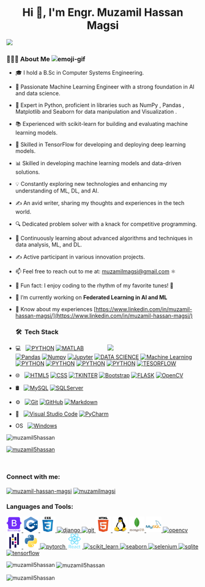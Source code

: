 <h1 align="center">Hi 👋, I'm Engr. Muzamil Hassan Magsi</h1>
<img src="https://camo.githubusercontent.com/7de37139d0b4c1ce40865e799b446c0e963a3dd8fb68d239707237c40604fa3d/68747470733a2f2f63646e2e6472696262626c652e636f6d2f75736572732f3733303730332f73637265656e73686f74732f363538313234332f6176656e746f2e676966">
<h3 align="center"></h3>


<h3>👨🏻‍💻  About Me <img src="https://camo.githubusercontent.com/2fa9a884d43000873de7a1c7f96f78971ce1e7af7e5fbf8aad7ec600974992e6/68747470733a2f2f6d656469612e67697068792e636f6d2f6d656469612f31326f75664342304d795a31476f2f67697068792e676966" alt="emoji-gif" style="width: 50px; height: 50px;"></h3>

 
- 🎓 I hold a B.Sc in Computer Systems Engineering.
- 🤖 Passionate Machine Learning Engineer with a strong foundation in AI and data science.
- 🐍 Expert in Python, proficient in libraries such as NumPy , Pandas , Matplotlib and Seaborn for data manipulation and Visualization .
- 📚 Experienced with scikit-learn for building and evaluating machine learning models.
- 🤖 Skilled in TensorFlow for developing and deploying deep learning models.
- 📊 Skilled in developing machine learning models and data-driven solutions.
- 💡 Constantly exploring new technologies and enhancing my understanding of ML, DL, and AI.
- ✍ An avid writer, sharing my thoughts and experiences in the tech world.
- 🔍 Dedicated problem solver with a knack for competitive programming.
- 🌱 Continuously learning about advanced algorithms and techniques in data analysis, ML, and DL.
- ✍️ Active participant in various innovation projects.
- 📫 Feel free to reach out to me at: muzamilmagsi@gmail.com ⚛️
- 🎵 Fun fact: I enjoy coding to the rhythm of my favorite tunes! 🎸
- 🔭 I’m currently working on **Federated Learning in AI and ML**
- 📄 Know about my experiences [https://www.linkedin.com/in/muzamil-hassan-magsi/](https://www.linkedin.com/in/muzamil-hassan-magsi/)

  <h3 tabindex="-1" class="heading-element" dir="auto"> 🛠 &nbsp;Tech Stack</h3>
  <a  ><img src="https://raw.githubusercontent.com/FedericoCeratto/dashing/gh-pages/tty.gif" align="right" width="50%" style="max-width: 100%;"></a>
<ul dir="auto">
<li>
<p dir="auto">💻 &nbsp;
<a target="_blank" rel="noopener noreferrer nofollow" href="https://camo.githubusercontent.com/8717d68f9391c117fed2e684f1661d04825367eea9e812bce2316064552612cb/68747470733a2f2f696d672e736869656c64732e696f2f62616467652f2d507974686f6e2d3333333333333f7374796c653d666c6174266c6f676f3d707974686f6e"><img src="https://camo.githubusercontent.com/8717d68f9391c117fed2e684f1661d04825367eea9e812bce2316064552612cb/68747470733a2f2f696d672e736869656c64732e696f2f62616467652f2d507974686f6e2d3333333333333f7374796c653d666c6174266c6f676f3d707974686f6e" alt="PYTHON" data-canonical-src="https://img.shields.io/badge/-Python-333333?style=flat&amp;logo=python" style="max-width: 100%;"></a>
<a target="_blank" rel="noopener noreferrer nofollow" href="https://camo.githubusercontent.com/bc0a55e41ffd89fcd2884fb1a8b8f7d3eeaf1671627b6c764f3232a28a96addf/68747470733a2f2f7777772e6d617468776f726b732e636f6d2f6d61746c616263656e7472616c2f696d616765732f6d61746c61622d66696c652d65786368616e67652e737667"><img src="https://camo.githubusercontent.com/bc0a55e41ffd89fcd2884fb1a8b8f7d3eeaf1671627b6c764f3232a28a96addf/68747470733a2f2f7777772e6d617468776f726b732e636f6d2f6d61746c616263656e7472616c2f696d616765732f6d61746c61622d66696c652d65786368616e67652e737667" alt="MATLAB" data-canonical-src="https://www.mathworks.com/matlabcentral/images/matlab-file-exchange.svg" style="max-width: 100%;"></a>
<a target="_blank" rel="noopener noreferrer nofollow" href="https://camo.githubusercontent.com/ee170ab020acf45b9c365bff85d8c85c298c1cca3c2e8edbce6c67874c759476/68747470733a2f2f696d672e736869656c64732e696f2f62616467652f50616e6461732d3135303435383f7374796c653d666c61742d737175617265266c6f676f3d70616e646173266c6f676f436f6c6f723d7768697465253232"><img src="https://camo.githubusercontent.com/ee170ab020acf45b9c365bff85d8c85c298c1cca3c2e8edbce6c67874c759476/68747470733a2f2f696d672e736869656c64732e696f2f62616467652f50616e6461732d3135303435383f7374796c653d666c61742d737175617265266c6f676f3d70616e646173266c6f676f436f6c6f723d7768697465253232" alt="Pandas" data-canonical-src="https://img.shields.io/badge/Pandas-150458?style=flat-square&amp;logo=pandas&amp;logoColor=white%22" style="max-width: 100%;"></a>
<a target="_blank" rel="noopener noreferrer nofollow" href="https://camo.githubusercontent.com/e04208192913de6e3ae86898628ceb0a79b28c2608ae603a28cb952ee56f5fdf/68747470733a2f2f696d672e736869656c64732e696f2f62616467652f4e756d70792d3031333234333f7374796c653d666c61742d737175617265266c6f676f3d6e756d7079266c6f676f436f6c6f723d7768697465253232"><img src="https://camo.githubusercontent.com/e04208192913de6e3ae86898628ceb0a79b28c2608ae603a28cb952ee56f5fdf/68747470733a2f2f696d672e736869656c64732e696f2f62616467652f4e756d70792d3031333234333f7374796c653d666c61742d737175617265266c6f676f3d6e756d7079266c6f676f436f6c6f723d7768697465253232" alt="Numpy" data-canonical-src="https://img.shields.io/badge/Numpy-013243?style=flat-square&amp;logo=numpy&amp;logoColor=white%22" style="max-width: 100%;"></a>
<a target="_blank" rel="noopener noreferrer nofollow" href="https://camo.githubusercontent.com/5d4e57c15780e843eaac1322f74cda8b9880efd38c8f1696a2957de8b4ca9319/68747470733a2f2f696d672e736869656c64732e696f2f62616467652f4a7570797465722d4633373632363f7374796c653d666c61742d737175617265266c6f676f3d4a757079746572266c6f676f436f6c6f723d7768697465"><img src="https://camo.githubusercontent.com/5d4e57c15780e843eaac1322f74cda8b9880efd38c8f1696a2957de8b4ca9319/68747470733a2f2f696d672e736869656c64732e696f2f62616467652f4a7570797465722d4633373632363f7374796c653d666c61742d737175617265266c6f676f3d4a757079746572266c6f676f436f6c6f723d7768697465" alt="Jupyter" data-canonical-src="https://img.shields.io/badge/Jupyter-F37626?style=flat-square&amp;logo=Jupyter&amp;logoColor=white" style="max-width: 100%;"></a>
<a target="_blank" rel="noopener noreferrer nofollow" href="https://camo.githubusercontent.com/5f013a4df926e953f53fe7e514eecbd85d5470731a125df19612506438077f04/68747470733a2f2f696d672e736869656c64732e696f2f62616467652f2d44617461253230536369656e63652d3333333333333f7374796c653d666c6174266c6f676f3d64617461253230736369656e6365"><img src="https://camo.githubusercontent.com/5f013a4df926e953f53fe7e514eecbd85d5470731a125df19612506438077f04/68747470733a2f2f696d672e736869656c64732e696f2f62616467652f2d44617461253230536369656e63652d3333333333333f7374796c653d666c6174266c6f676f3d64617461253230736369656e6365" alt="DATA SCIENCE" data-canonical-src="https://img.shields.io/badge/-Data%20Science-333333?style=flat&amp;logo=data%20science" style="max-width: 100%;"></a>
<a target="_blank" rel="noopener noreferrer nofollow" href="https://camo.githubusercontent.com/a7c1870b2caa95602056a32ddc4600e16804dcff2d0da1ebf671f60ecbc3bb43/68747470733a2f2f696d672e736869656c64732e696f2f62616467652f2d4d4c2d3333333333333f7374796c653d666c6174266c6f676f3d4d4c"><img src="https://camo.githubusercontent.com/a7c1870b2caa95602056a32ddc4600e16804dcff2d0da1ebf671f60ecbc3bb43/68747470733a2f2f696d672e736869656c64732e696f2f62616467652f2d4d4c2d3333333333333f7374796c653d666c6174266c6f676f3d4d4c" alt="Machine Learning" data-canonical-src="https://img.shields.io/badge/-ML-333333?style=flat&amp;logo=ML" style="max-width: 100%;"></a>
<a target="_blank" rel="noopener noreferrer nofollow" href="https://camo.githubusercontent.com/8a7c4f7b55039afe51a48a90adbbca9c0972d7517b37c6dec3f2c8b0175bd67e/68747470733a2f2f696d672e736869656c64732e696f2f62616467652f2d4d4154504c4f544c49422d3333333333333f7374796c653d666c6174266c6f676f3d707974686f6e"><img src="https://camo.githubusercontent.com/8a7c4f7b55039afe51a48a90adbbca9c0972d7517b37c6dec3f2c8b0175bd67e/68747470733a2f2f696d672e736869656c64732e696f2f62616467652f2d4d4154504c4f544c49422d3333333333333f7374796c653d666c6174266c6f676f3d707974686f6e" alt="PYTHON" data-canonical-src="https://img.shields.io/badge/-MATPLOTLIB-333333?style=flat&amp;logo=python" style="max-width: 100%;"></a>
<a target="_blank" rel="noopener noreferrer nofollow" href="https://camo.githubusercontent.com/7fce57288737142546fcb33f2824a40e9ac373739a99c04b6301e7527c1759c2/68747470733a2f2f696d672e736869656c64732e696f2f62616467652f2d534541424f524e2d3333333333333f7374796c653d666c6174266c6f676f3d707974686f6e"><img src="https://camo.githubusercontent.com/7fce57288737142546fcb33f2824a40e9ac373739a99c04b6301e7527c1759c2/68747470733a2f2f696d672e736869656c64732e696f2f62616467652f2d534541424f524e2d3333333333333f7374796c653d666c6174266c6f676f3d707974686f6e" alt="PYTHON" data-canonical-src="https://img.shields.io/badge/-SEABORN-333333?style=flat&amp;logo=python" style="max-width: 100%;"></a>
<a target="_blank" rel="noopener noreferrer nofollow" href="https://camo.githubusercontent.com/4043894ecb29f5b8b44e0864aaec0858eee57c13bc9ce04da6f6c5d168e9cf3f/68747470733a2f2f696d672e736869656c64732e696f2f62616467652f2d504c4f544c592d3333333333333f7374796c653d666c6174266c6f676f3d707974686f6e"><img src="https://camo.githubusercontent.com/4043894ecb29f5b8b44e0864aaec0858eee57c13bc9ce04da6f6c5d168e9cf3f/68747470733a2f2f696d672e736869656c64732e696f2f62616467652f2d504c4f544c592d3333333333333f7374796c653d666c6174266c6f676f3d707974686f6e" alt="PYTHON" data-canonical-src="https://img.shields.io/badge/-PLOTLY-333333?style=flat&amp;logo=python" style="max-width: 100%;"></a>
<a target="_blank" rel="noopener noreferrer nofollow" href="https://camo.githubusercontent.com/9061b6b68662b67554f2f379a140e1b8d20992b63f3b79addcb517b75d7bfa97/68747470733a2f2f696d672e736869656c64732e696f2f62616467652f2d5079746573736f726163742d3333333333333f7374796c653d666c6174266c6f676f3d707974686f6e"><img src="https://camo.githubusercontent.com/9061b6b68662b67554f2f379a140e1b8d20992b63f3b79addcb517b75d7bfa97/68747470733a2f2f696d672e736869656c64732e696f2f62616467652f2d5079746573736f726163742d3333333333333f7374796c653d666c6174266c6f676f3d707974686f6e" alt="PYTHON" data-canonical-src="https://img.shields.io/badge/-Pytessoract-333333?style=flat&amp;logo=python" style="max-width: 100%;"></a>
<a target="_blank" rel="noopener noreferrer nofollow" href="https://camo.githubusercontent.com/f17ec1316b9458395cde05fc2198cbf871f037af2401c88b0d5aaeb3e8e4dd16/68747470733a2f2f696d672e736869656c64732e696f2f62616467652f2d54656e736f72666c6f772d3333333333333f7374796c653d666c6174266c6f676f3d74656e736f72666c6f77"><img src="https://camo.githubusercontent.com/f17ec1316b9458395cde05fc2198cbf871f037af2401c88b0d5aaeb3e8e4dd16/68747470733a2f2f696d672e736869656c64732e696f2f62616467652f2d54656e736f72666c6f772d3333333333333f7374796c653d666c6174266c6f676f3d74656e736f72666c6f77" alt="TESORFLOW" data-canonical-src="https://img.shields.io/badge/-Tensorflow-333333?style=flat&amp;logo=tensorflow" style="max-width: 100%;"></a></p>
</li>
<li>
<p dir="auto">🌐 &nbsp;
<a target="_blank" rel="noopener noreferrer nofollow" href="https://camo.githubusercontent.com/778fb99e61baf467bcc5d71d08c17e1d913ff659cf4cdaa8bf85ee9045950973/68747470733a2f2f696d672e736869656c64732e696f2f62616467652f2d48544d4c352d3333333333333f7374796c653d666c6174266c6f676f3d48544d4c35"><img src="https://camo.githubusercontent.com/778fb99e61baf467bcc5d71d08c17e1d913ff659cf4cdaa8bf85ee9045950973/68747470733a2f2f696d672e736869656c64732e696f2f62616467652f2d48544d4c352d3333333333333f7374796c653d666c6174266c6f676f3d48544d4c35" alt="HTML5" data-canonical-src="https://img.shields.io/badge/-HTML5-333333?style=flat&amp;logo=HTML5" style="max-width: 100%;"></a>
<a target="_blank" rel="noopener noreferrer nofollow" href="https://camo.githubusercontent.com/1ee3a2eb805895d501c6e4e294f539d91491b65e2dfaf8a240a87f501b0d88fa/68747470733a2f2f696d672e736869656c64732e696f2f62616467652f2d4353532d3333333333333f7374796c653d666c6174266c6f676f3d43535333266c6f676f436f6c6f723d313537324236"><img src="https://camo.githubusercontent.com/1ee3a2eb805895d501c6e4e294f539d91491b65e2dfaf8a240a87f501b0d88fa/68747470733a2f2f696d672e736869656c64732e696f2f62616467652f2d4353532d3333333333333f7374796c653d666c6174266c6f676f3d43535333266c6f676f436f6c6f723d313537324236" alt="CSS" data-canonical-src="https://img.shields.io/badge/-CSS-333333?style=flat&amp;logo=CSS3&amp;logoColor=1572B6" style="max-width: 100%;"></a>
<a target="_blank" rel="noopener noreferrer nofollow" href="https://camo.githubusercontent.com/e84a80f5a260cc2dc64936d1c82361aa8ac6c98edecbd57b04588b34cc357c4e/68747470733a2f2f696d672e736869656c64732e696f2f62616467652f2d546b696e7465722d3333333333333f7374796c653d666c6174266c6f676f3d746b696e746572"><img src="https://camo.githubusercontent.com/e84a80f5a260cc2dc64936d1c82361aa8ac6c98edecbd57b04588b34cc357c4e/68747470733a2f2f696d672e736869656c64732e696f2f62616467652f2d546b696e7465722d3333333333333f7374796c653d666c6174266c6f676f3d746b696e746572" alt="TKINTER" data-canonical-src="https://img.shields.io/badge/-Tkinter-333333?style=flat&amp;logo=tkinter" style="max-width: 100%;"></a>
<a target="_blank" rel="noopener noreferrer nofollow" href="https://camo.githubusercontent.com/f30429f7bf857f532c7d2a13c44483afa14968fe871b1b122798d2efc3d33205/68747470733a2f2f696d672e736869656c64732e696f2f62616467652f2d426f6f7473747261702d3333333333333f7374796c653d666c6174266c6f676f3d626f6f747374726170266c6f676f436f6c6f723d353633443743"><img src="https://camo.githubusercontent.com/f30429f7bf857f532c7d2a13c44483afa14968fe871b1b122798d2efc3d33205/68747470733a2f2f696d672e736869656c64732e696f2f62616467652f2d426f6f7473747261702d3333333333333f7374796c653d666c6174266c6f676f3d626f6f747374726170266c6f676f436f6c6f723d353633443743" alt="Bootstrap" data-canonical-src="https://img.shields.io/badge/-Bootstrap-333333?style=flat&amp;logo=bootstrap&amp;logoColor=563D7C" style="max-width: 100%;"></a>
<a target="_blank" rel="noopener noreferrer nofollow" href="https://camo.githubusercontent.com/a87a97d15b4c910c0ece8b3a8b5d87fc55464e4e80f707075479bf2db18909fd/68747470733a2f2f696d672e736869656c64732e696f2f62616467652f2d466c61736b2d3333333333333f7374796c653d666c6174266c6f676f3d666c61736b"><img src="https://camo.githubusercontent.com/a87a97d15b4c910c0ece8b3a8b5d87fc55464e4e80f707075479bf2db18909fd/68747470733a2f2f696d672e736869656c64732e696f2f62616467652f2d466c61736b2d3333333333333f7374796c653d666c6174266c6f676f3d666c61736b" alt="FLASK" data-canonical-src="https://img.shields.io/badge/-Flask-333333?style=flat&amp;logo=flask" style="max-width: 100%;"></a>
<a target="_blank" rel="noopener noreferrer nofollow" href="https://camo.githubusercontent.com/983a427b91662468c533d9c259ce70d4d4764da39e250f3e94a7a84c4388d3f0/68747470733a2f2f696d672e736869656c64732e696f2f62616467652f2d4f70656e43562d3333333333333f7374796c653d666c6174266c6f676f3d4f70656e4356"><img src="https://camo.githubusercontent.com/983a427b91662468c533d9c259ce70d4d4764da39e250f3e94a7a84c4388d3f0/68747470733a2f2f696d672e736869656c64732e696f2f62616467652f2d4f70656e43562d3333333333333f7374796c653d666c6174266c6f676f3d4f70656e4356" alt="OpenCV" data-canonical-src="https://img.shields.io/badge/-OpenCV-333333?style=flat&amp;logo=OpenCV" style="max-width: 100%;"></a></p>
</li>
<li>
<p dir="auto">🛢 &nbsp;
<a target="_blank" rel="noopener noreferrer nofollow" href="https://camo.githubusercontent.com/b214d6c730768e6146044a0926dfe561649b932d95e7bff02fe3d36062f8fe82/68747470733a2f2f696d672e736869656c64732e696f2f62616467652f2d4d7953514c2d3333333333333f7374796c653d666c6174266c6f676f3d6d7973716c"><img src="https://camo.githubusercontent.com/b214d6c730768e6146044a0926dfe561649b932d95e7bff02fe3d36062f8fe82/68747470733a2f2f696d672e736869656c64732e696f2f62616467652f2d4d7953514c2d3333333333333f7374796c653d666c6174266c6f676f3d6d7973716c" alt="MySQL" data-canonical-src="https://img.shields.io/badge/-MySQL-333333?style=flat&amp;logo=mysql" style="max-width: 100%;"></a>
<a target="_blank" rel="noopener noreferrer nofollow" href="https://camo.githubusercontent.com/64149e620c55bb17f19f11f1b994cc2debe3370eaff501df9034c3238399c82f/68747470733a2f2f696d672e736869656c64732e696f2f62616467652f2d53514c5365727665722d3333333333333f7374796c653d666c6174266c6f676f3d73716b736572766572"><img src="https://camo.githubusercontent.com/64149e620c55bb17f19f11f1b994cc2debe3370eaff501df9034c3238399c82f/68747470733a2f2f696d672e736869656c64732e696f2f62616467652f2d53514c5365727665722d3333333333333f7374796c653d666c6174266c6f676f3d73716b736572766572" alt="SQLServer" data-canonical-src="https://img.shields.io/badge/-SQLServer-333333?style=flat&amp;logo=sqkserver" style="max-width: 100%;"></a></p>
</li>
<li>
<p dir="auto">⚙️ &nbsp;
<a target="_blank" rel="noopener noreferrer nofollow" href="https://camo.githubusercontent.com/8a7125489e1797dfccceebd9b4669a098d22394ed1cd441e14913cfda30513d9/68747470733a2f2f696d672e736869656c64732e696f2f62616467652f2d4769742d3333333333333f7374796c653d666c6174266c6f676f3d676974"><img src="https://camo.githubusercontent.com/8a7125489e1797dfccceebd9b4669a098d22394ed1cd441e14913cfda30513d9/68747470733a2f2f696d672e736869656c64732e696f2f62616467652f2d4769742d3333333333333f7374796c653d666c6174266c6f676f3d676974" alt="Git" data-canonical-src="https://img.shields.io/badge/-Git-333333?style=flat&amp;logo=git" style="max-width: 100%;"></a>
<a target="_blank" rel="noopener noreferrer nofollow" href="https://camo.githubusercontent.com/3bb5bcea14973fd4e53db973ea920d9ef9d09f18b8483ae82a2c580be369cdf8/68747470733a2f2f696d672e736869656c64732e696f2f62616467652f2d4769744875622d3333333333333f7374796c653d666c6174266c6f676f3d676974687562"><img src="https://camo.githubusercontent.com/3bb5bcea14973fd4e53db973ea920d9ef9d09f18b8483ae82a2c580be369cdf8/68747470733a2f2f696d672e736869656c64732e696f2f62616467652f2d4769744875622d3333333333333f7374796c653d666c6174266c6f676f3d676974687562" alt="GitHub" data-canonical-src="https://img.shields.io/badge/-GitHub-333333?style=flat&amp;logo=github" style="max-width: 100%;"></a>
<a target="_blank" rel="noopener noreferrer nofollow" href="https://camo.githubusercontent.com/e792c861cfda991fb13d92dd4d0a1622ae8114dd853e907c924229c606a36a63/68747470733a2f2f696d672e736869656c64732e696f2f62616467652f2d4d61726b646f776e2d3333333333333f7374796c653d666c6174266c6f676f3d6d61726b646f776e"><img src="https://camo.githubusercontent.com/e792c861cfda991fb13d92dd4d0a1622ae8114dd853e907c924229c606a36a63/68747470733a2f2f696d672e736869656c64732e696f2f62616467652f2d4d61726b646f776e2d3333333333333f7374796c653d666c6174266c6f676f3d6d61726b646f776e" alt="Markdown" data-canonical-src="https://img.shields.io/badge/-Markdown-333333?style=flat&amp;logo=markdown" style="max-width: 100%;"></a></p>
</li>
<li>
<p dir="auto">🔧 &nbsp;
<a target="_blank" rel="noopener noreferrer nofollow" href="https://camo.githubusercontent.com/d8932bbfd71bc046a82e449545f35985b9a78f4ac73cd8b0d6e61f9f45179b30/68747470733a2f2f696d672e736869656c64732e696f2f62616467652f2d56697375616c25323053747564696f253230436f64652d3333333333333f7374796c653d666c6174266c6f676f3d76697375616c2d73747564696f2d636f6465266c6f676f436f6c6f723d303037414343"><img src="https://camo.githubusercontent.com/d8932bbfd71bc046a82e449545f35985b9a78f4ac73cd8b0d6e61f9f45179b30/68747470733a2f2f696d672e736869656c64732e696f2f62616467652f2d56697375616c25323053747564696f253230436f64652d3333333333333f7374796c653d666c6174266c6f676f3d76697375616c2d73747564696f2d636f6465266c6f676f436f6c6f723d303037414343" alt="Visual Studio Code" data-canonical-src="https://img.shields.io/badge/-Visual%20Studio%20Code-333333?style=flat&amp;logo=visual-studio-code&amp;logoColor=007ACC" style="max-width: 100%;"></a>
<a target="_blank" rel="noopener noreferrer nofollow" href="https://camo.githubusercontent.com/9475b3a10b5f05af8f04d9482f79a2aa1b92ad1b451fba8c92b7798f77e81434/68747470733a2f2f696d672e736869656c64732e696f2f62616467652f2d5079636861726d2d3333333333333f7374796c653d666c6174266c6f676f3d5079636861726d2d636f6465266c6f676f436f6c6f723d303037414343"><img src="https://camo.githubusercontent.com/9475b3a10b5f05af8f04d9482f79a2aa1b92ad1b451fba8c92b7798f77e81434/68747470733a2f2f696d672e736869656c64732e696f2f62616467652f2d5079636861726d2d3333333333333f7374796c653d666c6174266c6f676f3d5079636861726d2d636f6465266c6f676f436f6c6f723d303037414343" alt="PyCharm" data-canonical-src="https://img.shields.io/badge/-Pycharm-333333?style=flat&amp;logo=Pycharm-code&amp;logoColor=007ACC" style="max-width: 100%;"></a></p>
</li>
<li>
<p dir="auto">OS &nbsp;
<a target="_blank" rel="noopener noreferrer nofollow" href="https://camo.githubusercontent.com/02cbc2b53285d3132c1ef42dad99e8cd906e7b22d6272bee13a4204c5ba225e8/68747470733a2f2f696d672e736869656c64732e696f2f62616467652f2d57696e646f77732d3333333333333f7374796c653d666c6174266c6f676f3d77696e646f7773266c6f676f436f6c6f723d303037414343"><img src="https://camo.githubusercontent.com/02cbc2b53285d3132c1ef42dad99e8cd906e7b22d6272bee13a4204c5ba225e8/68747470733a2f2f696d672e736869656c64732e696f2f62616467652f2d57696e646f77732d3333333333333f7374796c653d666c6174266c6f676f3d77696e646f7773266c6f676f436f6c6f723d303037414343" alt="Windows" data-canonical-src="https://img.shields.io/badge/-Windows-333333?style=flat&amp;logo=windows&amp;logoColor=007ACC" style="max-width: 100%;"></a></p>
</li>
</ul>


<p align="left"> <img src="https://komarev.com/ghpvc/?username=muzamil5hassan&label=Profile%20views&color=0e75b6&style=flat" alt="muzamil5hassan" /> </p>

<p align="left"> <a href="https://github.com/ryo-ma/github-profile-trophy"><img src="https://github-profile-trophy.vercel.app/?username=muzamil5hassan" alt="muzamil5hassan" /></a> </p>

<p align="left"> <a href="https://twitter.com/" target="blank"><img src="https://img.shields.io/twitter/follow/?logo=twitter&style=for-the-badge" alt="" /></a> </p>


<h3 align="left">Connect with me:</h3>
<p align="left">
<a href="https://linkedin.com/in/muzamil-hassan-magsi" target="blank"><img align="center" src="https://raw.githubusercontent.com/rahuldkjain/github-profile-readme-generator/master/src/images/icons/Social/linked-in-alt.svg" alt="muzamil-hassan-magsi" height="30" width="40" /></a>
<a href="https://kaggle.com/muzamilmagsi" target="blank"><img align="center" src="https://raw.githubusercontent.com/rahuldkjain/github-profile-readme-generator/master/src/images/icons/Social/kaggle.svg" alt="muzamilmagsi" height="30" width="40" /></a>
</p>

<h3 align="left">Languages and Tools:</h3>
<p align="left"> <a href="https://getbootstrap.com" target="_blank" rel="noreferrer"> <img src="https://raw.githubusercontent.com/devicons/devicon/master/icons/bootstrap/bootstrap-plain-wordmark.svg" alt="bootstrap" width="40" height="40"/> </a> <a href="https://www.w3schools.com/cpp/" target="_blank" rel="noreferrer"> <img src="https://raw.githubusercontent.com/devicons/devicon/master/icons/cplusplus/cplusplus-original.svg" alt="cplusplus" width="40" height="40"/> </a> <a href="https://www.w3schools.com/css/" target="_blank" rel="noreferrer"> <img src="https://raw.githubusercontent.com/devicons/devicon/master/icons/css3/css3-original-wordmark.svg" alt="css3" width="40" height="40"/> </a> <a href="https://www.djangoproject.com/" target="_blank" rel="noreferrer"> <img src="https://cdn.worldvectorlogo.com/logos/django.svg" alt="django" width="40" height="40"/> </a> <a href="https://git-scm.com/" target="_blank" rel="noreferrer"> <img src="https://www.vectorlogo.zone/logos/git-scm/git-scm-icon.svg" alt="git" width="40" height="40"/> </a> <a href="https://www.w3.org/html/" target="_blank" rel="noreferrer"> <img src="https://raw.githubusercontent.com/devicons/devicon/master/icons/html5/html5-original-wordmark.svg" alt="html5" width="40" height="40"/> </a> <a href="https://www.linux.org/" target="_blank" rel="noreferrer"> <img src="https://raw.githubusercontent.com/devicons/devicon/master/icons/linux/linux-original.svg" alt="linux" width="40" height="40"/> </a> <a href="https://www.mongodb.com/" target="_blank" rel="noreferrer"> <img src="https://raw.githubusercontent.com/devicons/devicon/master/icons/mongodb/mongodb-original-wordmark.svg" alt="mongodb" width="40" height="40"/> </a> <a href="https://www.mysql.com/" target="_blank" rel="noreferrer"> <img src="https://raw.githubusercontent.com/devicons/devicon/master/icons/mysql/mysql-original-wordmark.svg" alt="mysql" width="40" height="40"/> </a> <a href="https://opencv.org/" target="_blank" rel="noreferrer"> <img src="https://www.vectorlogo.zone/logos/opencv/opencv-icon.svg" alt="opencv" width="40" height="40"/> </a> <a href="https://pandas.pydata.org/" target="_blank" rel="noreferrer"> <img src="https://raw.githubusercontent.com/devicons/devicon/2ae2a900d2f041da66e950e4d48052658d850630/icons/pandas/pandas-original.svg" alt="pandas" width="40" height="40"/> </a> <a href="https://www.python.org" target="_blank" rel="noreferrer"> <img src="https://raw.githubusercontent.com/devicons/devicon/master/icons/python/python-original.svg" alt="python" width="40" height="40"/> </a> <a href="https://pytorch.org/" target="_blank" rel="noreferrer"> <img src="https://www.vectorlogo.zone/logos/pytorch/pytorch-icon.svg" alt="pytorch" width="40" height="40"/> </a> <a href="https://reactjs.org/" target="_blank" rel="noreferrer"> <img src="https://raw.githubusercontent.com/devicons/devicon/master/icons/react/react-original-wordmark.svg" alt="react" width="40" height="40"/> </a> <a href="https://scikit-learn.org/" target="_blank" rel="noreferrer"> <img src="https://upload.wikimedia.org/wikipedia/commons/0/05/Scikit_learn_logo_small.svg" alt="scikit_learn" width="40" height="40"/> </a> <a href="https://seaborn.pydata.org/" target="_blank" rel="noreferrer"> <img src="https://seaborn.pydata.org/_images/logo-mark-lightbg.svg" alt="seaborn" width="40" height="40"/> </a> <a href="https://www.selenium.dev" target="_blank" rel="noreferrer"> <img src="https://raw.githubusercontent.com/detain/svg-logos/780f25886640cef088af994181646db2f6b1a3f8/svg/selenium-logo.svg" alt="selenium" width="40" height="40"/> </a> <a href="https://www.sqlite.org/" target="_blank" rel="noreferrer"> <img src="https://www.vectorlogo.zone/logos/sqlite/sqlite-icon.svg" alt="sqlite" width="40" height="40"/> </a> <a href="https://www.tensorflow.org" target="_blank" rel="noreferrer"> <img src="https://www.vectorlogo.zone/logos/tensorflow/tensorflow-icon.svg" alt="tensorflow" width="40" height="40"/> </a> </p>

<p><img align="left" src="https://github-readme-stats.vercel.app/api/top-langs?username=muzamil5hassan&show_icons=true&locale=en&layout=compact" alt="muzamil5hassan" /></p>

<p>&nbsp;<img align="center" src="https://github-readme-stats.vercel.app/api?username=muzamil5hassan&show_icons=true&locale=en" alt="muzamil5hassan" /></p>

<p><img align="center" src="https://github-readme-streak-stats.herokuapp.com/?user=muzamil5hassan&" alt="muzamil5hassan" /></p>
